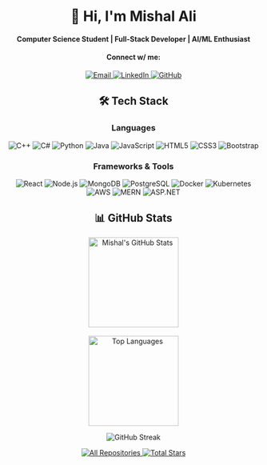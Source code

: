 <h1 align="center">👋 Hi, I'm Mishal Ali</h1>
<h4 align="center">Computer Science Student | Full-Stack Developer | AI/ML Enthusiast</h4>

<h4 align="center">Connect w/ me:</h4>
<p align="center">
  <a href="mailto:mishal45654@gmail.com">
    <img src="https://img.shields.io/badge/Gmail-D14836?style=flat&logo=gmail&logoColor=white" alt="Email">
  </a>
  <a href="https://linkedin.com/in/mishal-ali">
    <img src="https://img.shields.io/badge/LinkedIn-0077B5?style=flat&logo=linkedin&logoColor=white" alt="LinkedIn">
  </a>
  <a href="https://github.com/mishalali-A2">
    <img src="https://img.shields.io/badge/GitHub-181717?style=flat&logo=github&logoColor=white" alt="GitHub">
  </a>
</p>

<h2 align="center">🛠️ Tech Stack</h2>
<h3 align="center">Languages</h3>
<p align="center">
  <img src="https://img.shields.io/badge/-C++-00599C?style=for-the-badge&logo=c%2B%2B&logoColor=white" alt="C++">
  <img src="https://img.shields.io/badge/-C%23-239120?style=for-the-badge&logo=c-sharp&logoColor=white" alt="C#">
  <img src="https://img.shields.io/badge/-Python-3776AB?style=for-the-badge&logo=python&logoColor=white" alt="Python">
  <img src="https://img.shields.io/badge/-Java-ED8B00?style=for-the-badge&logo=openjdk&logoColor=white" alt="Java">
  <img src="https://img.shields.io/badge/-JavaScript-F7DF1E?style=for-the-badge&logo=javascript&logoColor=black" alt="JavaScript">
  <img src="https://img.shields.io/badge/-HTML5-E34F26?style=for-the-badge&logo=html5&logoColor=white" alt="HTML5">
  <img src="https://img.shields.io/badge/-CSS3-1572B6?style=for-the-badge&logo=css3&logoColor=white" alt="CSS3">
  <img src="https://img.shields.io/badge/-Bootstrap-7952B3?style=for-the-badge&logo=bootstrap&logoColor=white" alt="Bootstrap">
</p>

<h3 align="center">Frameworks & Tools</h3>
<p align="center">
  <img src="https://img.shields.io/badge/-React-61DAFB?style=for-the-badge&logo=react&logoColor=black" alt="React">
  <img src="https://img.shields.io/badge/-Node.js-339933?style=for-the-badge&logo=node.js&logoColor=white" alt="Node.js">
  <img src="https://img.shields.io/badge/-MongoDB-47A248?style=for-the-badge&logo=mongodb&logoColor=white" alt="MongoDB">
  <img src="https://img.shields.io/badge/-PostgreSQL-4169E1?style=for-the-badge&logo=postgresql&logoColor=white" alt="PostgreSQL">
  <img src="https://img.shields.io/badge/-Docker-2496ED?style=for-the-badge&logo=docker&logoColor=white" alt="Docker">
  <img src="https://img.shields.io/badge/-Kubernetes-326CE5?style=for-the-badge&logo=kubernetes&logoColor=white" alt="Kubernetes">
  <img src="https://img.shields.io/badge/-AWS-232F3E?style=for-the-badge&logo=amazon-aws&logoColor=white" alt="AWS">
  <img src="https://img.shields.io/badge/-MERN-000000?style=for-the-badge&logo=mongodb&logoColor=47A248" alt="MERN">
  <img src="https://img.shields.io/badge/-ASP.NET-512BD4?style=for-the-badge&logo=.net&logoColor=white" alt="ASP.NET">
</p>
<h2 align="center">📊 GitHub Stats</h2>

<p align="center">
  <a href="https://github.com/mishalali-A2">
    <img height="180em" src="https://github-readme-stats.vercel.app/api?username=mishalali-A2&show_icons=true&theme=radical&include_all_commits=true&count_private=true" alt="Mishal's GitHub Stats" /><br><br>
    <img height="180em" src="https://github-readme-stats.vercel.app/api/top-langs/?username=mishalali-A2&layout=compact&theme=dark&hide=roff,jupyter%20notebook&langs_count=6" alt="Top Languages" />
  </a>
</p>

<p align="center">
  <img src="https://github-readme-streak-stats.herokuapp.com/?user=mishalali-A2&theme=dark&date_format=j%20M%5B%20Y%5D" alt="GitHub Streak" />
</p>

<p align="center">
  <a href="https://github.com/mishalali-A2?tab=repositories">
    <img alt="All Repositories" title="All Repositories" src="https://custom-icon-badges.demolab.com/badge/-All%20Repos-2962FF?style=for-the-badge&logoColor=white&logo=repo"/>
  </a>
  <a href="https://github.com/mishalali-A2?tab=stars">
    <img alt="Total Stars" title="Total Stars" src="https://custom-icon-badges.demolab.com/badge/-Total%20Stars-yellow?style=for-the-badge&logoColor=white&logo=star"/>
  </a>
</p>
